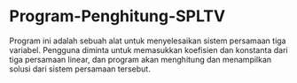# Program-Penghitung-SPLTV
Program ini adalah sebuah alat untuk menyelesaikan sistem persamaan tiga variabel. Pengguna diminta untuk memasukkan koefisien dan konstanta dari tiga persamaan linear, dan program akan menghitung dan menampilkan solusi dari sistem persamaan tersebut.
